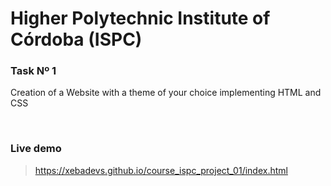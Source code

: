 # Higher Polytechnic Institute of Córdoba (ISPC)

### Task Nº 1

Creation of a Website with a theme of your choice implementing HTML and CSS

<br>

### Live demo
> https://xebadevs.github.io/course_ispc_project_01/index.html
